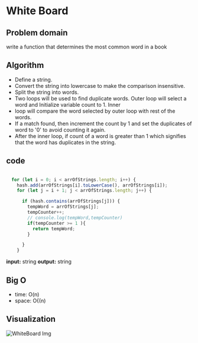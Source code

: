 # White Board

## Problem domain

write a function that determines the most common word in a book

## Algorithm

- Define a string.
- Convert the string into lowercase to make the comparison insensitive.
- Split the string into words.
- Two loops will be used to find duplicate words. Outer loop will select a word and Initialize variable count to 1. Inner
- loop will compare the word selected by outer loop with rest of the words.
- If a match found, then increment the count by 1 and set the duplicates of word to '0' to avoid counting it again.
- After the inner loop, if count of a word is greater than 1 which signifies that the word has duplicates in the string.

## code

```javascript

  for (let i = 0; i < arrOfStrings.length; i++) {
    hash.add(arrOfStrings[i].toLowerCase(), arrOfStrings[i]);
    for (let j = i + 1; j < arrOfStrings.length; j++) {

      if (hash.contains(arrOfStrings[j])) {
        tempWord = arrOfStrings[j];
        tempCounter++;
        // console.log(tempWord,tempCounter)
        if(tempCounter >= 1 ){
          return tempWord;
        }

      }
    }
```

**input:** string 
**output:** string

## Big O

- time: O(n)
- space: O{(n)

## Visualization

![WhiteBoard Img](mostRepitiveWord/mostfrequent.jpg)